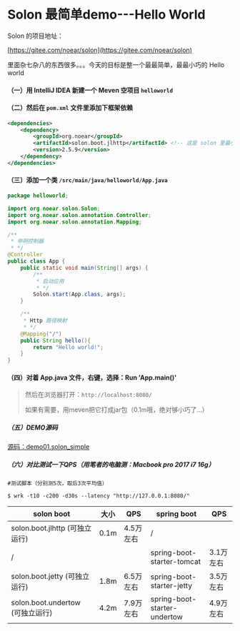 # Solon 最简单demo---Hello World

Solon 的项目地址：

[https://gitee.com/noear/solon](https://gitee.com/noear/solon)

里面杂七杂八的东西很多。。。今天的目标是整一个最最简单，最最小巧的 Hello world

#### （一）用 IntelliJ IDEA 新建一个 Meven 空项目 `helloworld`

#### （二）然后在 `pom.xml` 文件里添加下框架依赖

```xml
<dependencies>
    <dependency>
        <groupId>org.noear</groupId>
        <artifactId>solon.boot.jlhttp</artifactId> <!-- 这是 solon 里最小巧的启动器了，0.1m，qps有4.5万 -->
        <version>2.5.9</version>
    </dependency>
</dependencies>
```

#### （三）添加一个类 `/src/main/java/helloworld/App.java`
```java
package helloworld;

import org.noear.solon.Solon;
import org.noear.solon.annotation.Controller;
import org.noear.solon.annotation.Mapping;

/**
 * 申明控制器
 * */
@Controller
public class App {
    public static void main(String[] args) {
        /**
         * 启动应用
         * */
        Solon.start(App.class, args);
    }

    /**
     * Http 路径映射
     * */
    @Mapping("/")
    public String hello(){
        return "Hello world!";
    }
}

```

#### （四）对着 App.java 文件，右键，选择：Run 'App.main()'

> 然后在浏览器打开：`http://localhost:8080/`
> 
> 如果有需要，用meven把它打成jar包（0.1m哦，绝对够小巧了...）


##### （五）DEMO源码
[源码：demo01.solon_simple](https://gitee.com/noear/solon_demo/tree/master/demo01.solon_simple)


##### （六）对比测试一下QPS（用笔者的电脑测：Macbook pro 2017 i7 16g）

```
#测试脚本（分别测5次，取后3次平均值）

$ wrk -t10 -c200 -d30s --latency "http://127.0.0.1:8080/"
```

|  solon boot | 大小 | QPS | spring boot  |  QPS  | 
| -------- | -------- | -------- | -------- | -------- |
| solon.boot.jlhttp (可独立运行)     | 0.1m     | 4.5万左右     | /   |    | 
| /     |      |      | spring-boot-starter-tomcat   |  3.1万左右  | 
| solon.boot.jetty (可独立运行)     | 1.8m     | 6.5万左右     | spring-boot-starter-jetty | 3.5万左右 |
| solon.boot.undertow (可独立运行)     | 4.2m     | 7.9万左右     | spring-boot-starter-undertow | 4.9万左右 |


